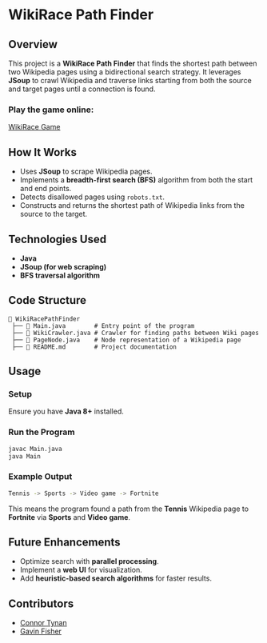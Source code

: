 # WikiRace Path Finder

## Overview
This project is a **WikiRace Path Finder** that finds the shortest path between two Wikipedia pages using a bidirectional search strategy. It leverages **JSoup** to crawl Wikipedia and traverse links starting from both the source and target pages until a connection is found.

### Play the game online:
[WikiRace Game](https://wiki-race.com/)

## How It Works
- Uses **JSoup** to scrape Wikipedia pages.
- Implements a **breadth-first search (BFS)** algorithm from both the start and end points.
- Detects disallowed pages using `robots.txt`.
- Constructs and returns the shortest path of Wikipedia links from the source to the target.

## Technologies Used
- **Java**
- **JSoup (for web scraping)**
- **BFS traversal algorithm**

## Code Structure
```
📂 WikiRacePathFinder
 ├── 📄 Main.java        # Entry point of the program
 ├── 📄 WikiCrawler.java # Crawler for finding paths between Wiki pages
 ├── 📄 PageNode.java    # Node representation of a Wikipedia page
 ├── 📄 README.md        # Project documentation
```

## Usage
### Setup
Ensure you have **Java 8+** installed.

### Run the Program
```sh
javac Main.java
java Main
```

### Example Output
```sh
Tennis -> Sports -> Video game -> Fortnite
```
This means the program found a path from the **Tennis** Wikipedia page to **Fortnite** via **Sports** and **Video game**.


## Future Enhancements
- Optimize search with **parallel processing**.
- Implement a **web UI** for visualization.
- Add **heuristic-based search algorithms** for faster results.

## Contributors
- [Connor Tynan](https://github.com/connortynan)
- [Gavin Fisher](https://github.com/Gavinfishy)
